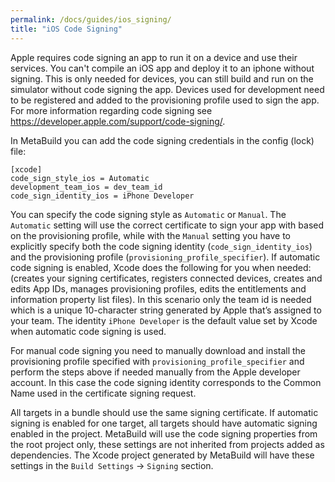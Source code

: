 ```yaml
---
permalink: /docs/guides/ios_signing/
title: "iOS Code Signing"
---
```


Apple requires code signing an app to run it on a device and use their services. You can't compile an iOS app and deploy it to an iphone without signing. This is only needed for devices, you can still build and run on the simulator without code signing the app. Devices used for development need to be registered and added to the provisioning profile used to sign the app. For more information regarding code signing see <https://developer.apple.com/support/code-signing/>.

In MetaBuild you can add the code signing credentials in the config (lock) file:

```
[xcode]
code_sign_style_ios = Automatic
development_team_ios = dev_team_id
code_sign_identity_ios = iPhone Developer
```

You can specify the code signing style as `Automatic` or `Manual`. The `Automatic` setting will use the correct certificate to sign your app with based on the provisioning profile, while with the `Manual` setting you have to explicitly specify both the code signing identity (`code_sign_identity_ios`) and the provisioning profile (`provisioning_profile_specifier`).
If automatic code signing is enabled, Xcode does the following for you when needed: (creates your signing certificates, registers connected devices, creates and edits App IDs, manages provisioning profiles, edits the entitlements and information property list files). In this scenario only the team id is needed which is a unique 10-character string generated by Apple that’s assigned to your team. The identity `iPhone Developer` is the default value set by Xcode when automatic code signing is used.

For manual code signing you need to manually download and install the provisioning profile specified with `provisioning_profile_specifier` and perform the steps above if needed manually from the Apple developer account. In this case the code signing identity corresponds to the Common Name used in the certificate signing request.

All targets in a bundle should use the same signing certificate. If automatic signing is enabled for one target, all targets should have automatic signing enabled in the project.
MetaBuild will use the code signing properties from the root project only, these settings are not inherited from projects added as dependencies.
The Xcode project generated by MetaBuild will have these settings in the `Build Settings` -> `Signing` section.

